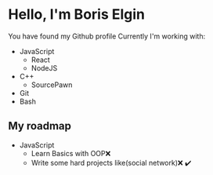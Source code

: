 # Hello, I'm Boris Elgin
You have found my Github profile
Currently I'm working with:
- JavaScript
    - React
    - NodeJS
- C++
    - SourcePawn
- Git
- Bash

## My roadmap
- JavaScript
    - Learn Basics with OOP:x:
    - Write some hard projects like(social network):x: :heavy_check_mark:
